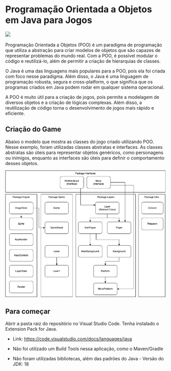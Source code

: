 # Programação Orientada a Objetos em Java para Jogos 

<img src="https://github.com/josephpatrick1/java-game/blob/main/assets/game.gif?raw=true" style="width:512px;"/>

Programação Orientada a Objetos (POO) é um paradigma de programação que utiliza a abstração para criar modelos de objetos que são capazes de representar problemas do mundo real. Com a POO, é possível modular o código e reutilizá-lo, além de permitir a criação de hierarquias de classes. 

O Java é uma das linguagens mais populares para a POO, pois ela foi criada com foco nesse paradigma. Além disso, o Java é uma linguagem de programação robusta, segura e cross-platform, o que significa que os programas criados em Java podem rodar em qualquer sistema operacional. 

A POO é muito útil para a criação de jogos, pois permite a modelagem de diversos objetos e a criação de lógicas complexas. Além disso, a reutilização de código torna o desenvolvimento de jogos mais rápido e eficiente. 

## Criação do Game 

Abaixo o modelo que mostra as classes do jogo criado utilizando POO. Nesse exemplo, foram utilizadas classes abstratas e interfaces. As classes abstratas são úteis para representar objetos genéricos, como personagens ou inimigos, enquanto as interfaces são úteis para definir o comportamento desses objetos. 

![](https://github.com/josephpatrick1/java-game/blob/main/assets/diagram.png?raw=true)

## Para começar 

Abrir a pasta raiz do repositório no Visual Studio Code. Tenha instalado o Extension Pack for Java. 

- Link: https://code.visualstudio.com/docs/languages/java 

- Não foi utilizado um Build Tools nessa aplicação, como o Maven/Gradle 

- Não foram utilizadas bibliotecas, além das padrões do Java - Versão do JDK: 18 